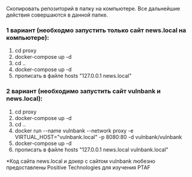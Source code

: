 Скопировать репозиторий в папку на компьютере. Все дальнейшие действия совершаются в данной папке.

### 1 вариант (необходмо запустить только сайт news.local на компьютере):
1. cd proxy
2. docker-compose up -d
3. cd ..
4. docker-compose up -d
5. прописать в файле hosts "127.0.0.1 news.local" 

### 2 вариант (необходимо запустить сайт vulnbank и news.local):
1. cd proxy
2. docker-compose up -d
3. cd ..
4. docker run --name vulnbank --network proxy -e VIRTUAL_HOST="vulnbank.local" -p 8080:80 -d vulnbank/vulnbank
5. docker-compose up -d
6. прописать в файле hosts "127.0.0.1 news.local vulnbank.local" 



*Код сайта news.local и докер с сайтом vulnbank любезно предоставлены Positive Technologies для изучения PTAF
